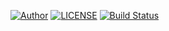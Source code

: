 [![Author](https://img.shields.io/badge/Author-Chemora-blue.svg "Author")](https://ACGkaka.github.io "Author")
[![LICENSE](https://img.shields.io/github/license/JoeyBling/hexo-theme-yilia-plus "LICENSE")](./LICENSE "LICENSE")
[![Build Status](https://travis-ci.com/JoeyBling/yilia-plus-demo.svg?branch=master)](https://travis-ci.com/JoeyBling/yilia-plus-demo)
